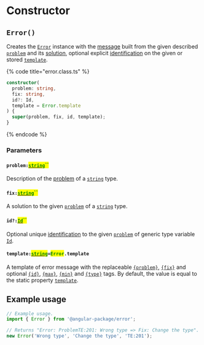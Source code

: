 # Constructor

## `Error()`

Creates the [`Error`](broken-reference) instance with the [message](../commonerror/accessors/get-message.md) built from the given described [`problem`](constructor.md#problem-string) and its [solution](constructor.md#fix-string), optional explicit [identification](constructor.md#id-id) on the given or stored [`template`](constructor.md#template-string-error.template).

{% code title="error.class.ts" %}
```typescript
constructor(
  problem: string,
  fix: string,
  id?: Id,
  template = Error.template
) {
  super(problem, fix, id, template);
}
```
{% endcode %}

### Parameters

#### `problem:`[<mark style="color:green;">`string`</mark>](https://developer.mozilla.org/en-US/docs/Web/JavaScript/Reference/Global\_Objects/String)<mark style="color:green;">``</mark>

Description of the [problem](../getting-started/basic-concepts.md#problem) of a [`string`](https://developer.mozilla.org/en-US/docs/Web/JavaScript/Reference/Global\_Objects/String) type.

#### `fix:`[<mark style="color:green;">`string`</mark>](https://developer.mozilla.org/en-US/docs/Web/JavaScript/Reference/Global\_Objects/String)<mark style="color:green;">``</mark>

A solution to the given [`problem`](constructor.md#problem-string) of a [`string`](https://developer.mozilla.org/en-US/docs/Web/JavaScript/Reference/Global\_Objects/String) type.

#### `id?:`[<mark style="color:green;">`Id`</mark>](../commonerror/generic-type-variables.md#wrap-opening)<mark style="color:green;">``</mark>

Optional unique [identification](../getting-started/basic-concepts.md#identification) to the given [`problem`](constructor.md#problem-string) of generic type variable [`Id`](../commonerror/generic-type-variables.md#wrap-opening).

#### `template:`[<mark style="color:green;">`string`</mark>](https://developer.mozilla.org/en-US/docs/Web/JavaScript/Reference/Global\_Objects/String)`=`<mark style="color:green;">`Error`</mark>`.template`

A template of error message with the replaceable [`{problem}`](../commonerror/properties/static-template.md#problem), [`{fix}`](../commonerror/properties/static-template.md#fix) and optional [`{id}`](../commonerror/properties/static-template.md#id), [`{max}`](../commonerror/properties/static-template.md#max), [`{min}`](../commonerror/properties/static-template.md#min) and [`{type}`](../commonerror/properties/static-template.md#type) tags. By default, the value is equal to the static property [`template`](../commonerror/properties/static-template.md).

## Example usage

```typescript
// Example usage.
import { Error } from '@angular-package/error';

// Returns "Error: ProblemTE:201: Wrong type => Fix: Change the type".
new Error('Wrong type', 'Change the type', 'TE:201');
```
